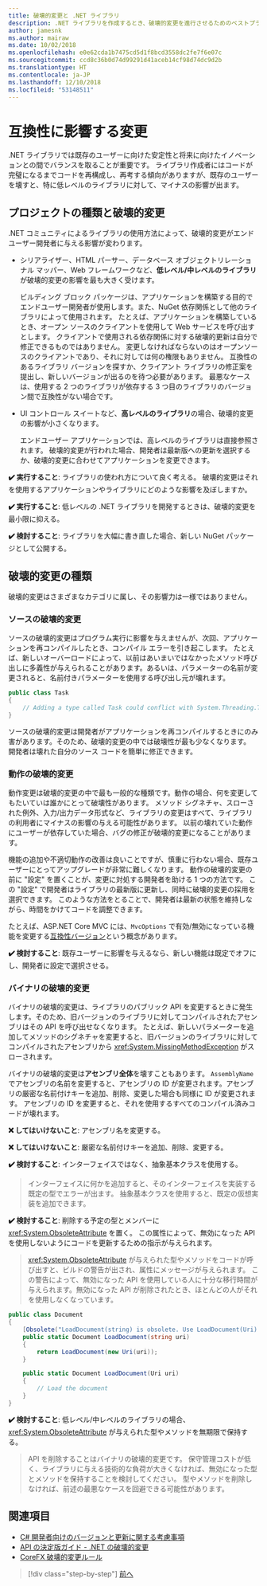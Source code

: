 ```yaml
---
title: 破壊的変更と .NET ライブラリ
description: .NET ライブラリを作成するとき、破壊的変更を進行させるためのベストプラクティス推奨事項。
author: jamesnk
ms.author: mairaw
ms.date: 10/02/2018
ms.openlocfilehash: e0e62cda1b7475cd5d1f8bcd3558dc2fe7f6e07c
ms.sourcegitcommit: ccd8c36b0d74d99291d41aceb14cf98d74dc9d2b
ms.translationtype: HT
ms.contentlocale: ja-JP
ms.lasthandoff: 12/10/2018
ms.locfileid: "53148511"
---
```

# <a name="breaking-changes"></a>互換性に影響する変更

.NET ライブラリでは既存のユーザーに向けた安定性と将来に向けたイノベーションとの間でバランスを取ることが重要です。 ライブラリ作成者にはコードが完璧になるまでコードを再構成し、再考する傾向がありますが、既存のユーザーを壊すと、特に低レベルのライブラリに対して、マイナスの影響が出ます。

## <a name="project-types-and-breaking-changes"></a>プロジェクトの種類と破壊的変更

.NET コミュニティによるライブラリの使用方法によって、破壊的変更がエンドユーザー開発者に与える影響が変わります。

* シリアライザー、HTML パーサー、データベース オブジェクトリレーショナル マッパー、Web フレームワークなど、**低レベル/中レベルのライブラリ**が破壊的変更の影響を最も大きく受けます。

  ビルディング ブロック パッケージは、アプリケーションを構築する目的でエンドユーザー開発者が使用します。また、NuGet 依存関係として他のライブラリによって使用されます。 たとえば、アプリケーションを構築しているとき、オープン ソースのクライアントを使用して Web サービスを呼び出すとします。 クライアントで使用される依存関係に対する破壊的更新は自分で修正できるものではありません。 変更しなければならないのはオープンソースのクライアントであり、それに対しては何の権限もありません。 互換性のあるライブラリ バージョンを探すか、クライアント ライブラリの修正案を提出し、新しいバージョンが出るのを待つ必要があります。 最悪なケースは、使用する 2 つのライブラリが依存する 3 つ目のライブラリのバージョン間で互換性がない場合です。

* UI コントロール スイートなど、**高レベルのライブラリ**の場合、破壊的変更の影響が小さくなります。

  エンドユーザー アプリケーションでは、高レベルのライブラリは直接参照されます。 破壊的変更が行われた場合、開発者は最新版への更新を選択するか、破壊的変更に合わせてアプリケーションを変更できます。

**✔️ 実行すること**: ライブラリの使われ方について良く考える。 破壊的変更はそれを使用するアプリケーションやライブラリにどのような影響を及ぼしますか。

**✔️ 実行すること**: 低レベルの .NET ライブラリを開発するときは、破壊的変更を最小限に抑える。

**✔️ 検討すること**: ライブラリを大幅に書き直した場合、新しい NuGet パッケージとして公開する。

## <a name="types-of-breaking-changes"></a>破壊的変更の種類

破壊的変更はさまざまなカテゴリに属し、その影響力は一様ではありません。

### <a name="source-breaking-change"></a>ソースの破壊的変更

ソースの破壊的変更はプログラム実行に影響を与えませんが、次回、アプリケーションを再コンパイルしたとき、コンパイル エラーを引き起こします。 たとえば、新しいオーバーロードによって、以前はあいまいではなかったメソッド呼び出しに多義性が与えられることがあります。あるいは、パラメーターの名前が変更されると、名前付きパラメーターを使用する呼び出し元が壊れます。

```csharp
public class Task
{
    // Adding a type called Task could conflict with System.Threading.Tasks.Task at compilation
}
```

ソースの破壊的変更は開発者がアプリケーションを再コンパイルするときにのみ害があります。そのため、破壊的変更の中では破壊性が最も少なくなります。 開発者は壊れた自分のソース コードを簡単に修正できます。

### <a name="behavior-breaking-change"></a>動作の破壊的変更

動作変更は破壊的変更の中で最も一般的な種類です。動作の場合、何を変更してもたいていは誰かにとって破壊性があります。 メソッド シグネチャ、スローされた例外、入力/出力データ形式など、ライブラリの変更はすべて、ライブラリの利用者にマイナスの影響の与える可能性があります。 以前の壊れていた動作にユーザーが依存していた場合、バグの修正が破壊的変更になることがあります。

機能の追加や不適切動作の改善は良いことですが、慎重に行わない場合、既存ユーザーにとってアップグレードが非常に難しくなります。 動作の破壊的変更の前に "設定" を置くことが、変更に対処する開発者を助ける 1 つの方法です。 この "設定" で開発者はライブラリの最新版に更新し、同時に破壊的変更の採用を選択できます。 このような方法をとることで、開発者は最新の状態を維持しながら、時間をかけてコードを調整できます。

たとえば、ASP.NET Core MVC には、`MvcOptions` で有効/無効になっている機能を変更する[互換性バージョン](/aspnet/core/mvc/compatibility-version)という概念があります。

**✔️ 検討すること**: 既存ユーザーに影響を与えるなら、新しい機能は既定でオフにし、開発者に設定で選択させる。

### <a name="binary-breaking-change"></a>バイナリの破壊的変更

バイナリの破壊的変更は、ライブラリのパブリック API を変更するときに発生します。そのため、旧バージョンのライブラリに対してコンパイルされたアセンブリはその API を呼び出せなくなります。 たとえば、新しいパラメーターを追加してメソッドのシグネチャを変更すると、旧バージョンのライブラリに対してコンパイルされたアセンブリから <xref:System.MissingMethodException> がスローされます。

バイナリの破壊的変更は**アセンブリ全体**を壊すこともあります。 `AssemblyName` でアセンブリの名前を変更すると、アセンブリの ID が変更されます。アセンブリの厳密な名前付けキーを追加、削除、変更した場合も同様に ID が変更されます。 アセンブリの ID を変更すると、それを使用するすべてのコンパイル済みコードが壊れます。

**❌ してはいけないこと**: アセンブリ名を変更する。

**❌ してはいけないこと**: 厳密な名前付けキーを追加、削除、変更する。

**✔️ 検討すること**: インターフェイスではなく、抽象基本クラスを使用する。

> インターフェイスに何かを追加すると、そのインターフェイスを実装する既定の型でエラーが出ます。 抽象基本クラスを使用すると、既定の仮想実装を追加できます。

**✔️ 検討すること**: 削除する予定の型とメンバーに <xref:System.ObsoleteAttribute> を置く。 この属性によって、無効になった API を使用しないようにコードを更新するための指示が与えられます。

> <xref:System.ObsoleteAttribute> が与えられた型やメソッドをコードが呼び出すと、ビルドの警告が出され、属性にメッセージが与えられます。 この警告によって、無効になった API を使用している人に十分な移行時間が与えられます。無効になった API が削除されたとき、ほとんどの人がそれを使用しなくなっています。

```csharp
public class Document
{
    [Obsolete("LoadDocument(string) is obsolete. Use LoadDocument(Uri) instead.")]
    public static Document LoadDocument(string uri)
    {
        return LoadDocument(new Uri(uri));
    }

    public static Document LoadDocument(Uri uri)
    {
        // Load the document
    }
}
```

**✔️ 検討すること**: 低レベル/中レベルのライブラリの場合、<xref:System.ObsoleteAttribute> が与えられた型やメソッドを無期限で保持する。

> API を削除することはバイナリの破壊的変更です。 保守管理コストが低く、ライブラリに与える技術的な負荷が大きくなければ、無効になった型とメソッドを保持することを検討してください。 型やメソッドを削除しなければ、前述の最悪なケースを回避できる可能性があります。

## <a name="see-also"></a>関連項目

* [C# 開発者向けのバージョンと更新に関する考慮事項](../../csharp/whats-new/version-update-considerations.md)
* [API の決定版ガイド - .NET の破壊的変更](https://stackoverflow.com/questions/1456785/a-definitive-guide-to-api-breaking-changes-in-net)
* [CoreFX 破壊的変更ルール](https://github.com/dotnet/corefx/blob/master/Documentation/coding-guidelines/breaking-change-rules.md)

>[!div class="step-by-step"]
>[前へ](versioning.md)